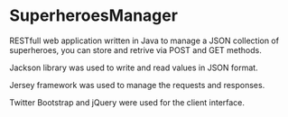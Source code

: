 # SuperheroesManager

RESTfull web application written in Java to manage a JSON collection of superheroes, you can store and retrive via POST and GET methods.

Jackson library was used to write and read values in JSON format.

Jersey framework was used to manage the requests and responses.

Twitter Bootstrap and jQuery were used for the client interface.
